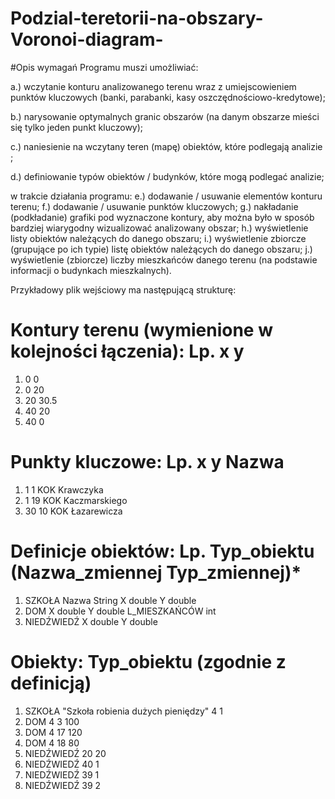 # Podzial-teretorii-na-obszary-Voronoi-diagram-
#Opis wymagań
Programu muszi umożliwiać:


a.) wczytanie konturu analizowanego terenu wraz z umiejscowieniem punktów kluczowych (banki, parabanki, kasy oszczędnościowo-kredytowe);

b.) narysowanie optymalnych granic obszarów (na danym obszarze mieści się tylko jeden punkt kluczowy);

c.) naniesienie na wczytany teren (mapę) obiektów, które podlegają analizie ;

d.) definiowanie typów obiektów / budynków, które mogą podlegać analizie;

w trakcie działania programu:
e.) dodawanie / usuwanie elementów konturu terenu;
f.) dodawanie / usuwanie punktów kluczowych;
g.) nakładanie (podkładanie) grafiki pod wyznaczone kontury, aby można było w sposób bardziej wiarygodny wizualizować analizowany obszar;
h.) wyświetlenie listy obiektów należących do danego obszaru;
i.) wyświetlenie zbiorcze (grupujące po ich typie) listę obiektów należących do danego obszaru;
j.) wyświetlenie (zbiorcze) liczby mieszkańców danego terenu (na podstawie informacji o budynkach mieszkalnych).

Przykładowy plik wejściowy ma następującą strukturę:

# Kontury terenu (wymienione w kolejności łączenia): Lp. x y
1. 0 0
2. 0 20
3. 20 30.5
4. 40 20
5. 40 0

# Punkty kluczowe: Lp. x y Nazwa
1. 1 1 KOK Krawczyka
2. 1 19 KOK Kaczmarskiego
3. 30 10 KOK Łazarewicza

# Definicje obiektów: Lp. Typ_obiektu (Nazwa_zmiennej Typ_zmiennej)*
1. SZKOŁA Nazwa String X double Y double
2. DOM X double Y double L_MIESZKAŃCÓW int
3. NIEDŹWIEDŹ X double Y double

# Obiekty: Typ_obiektu (zgodnie z definicją)
1. SZKOŁA "Szkoła robienia dużych pieniędzy" 4 1
2. DOM 4 3 100
3. DOM 4 17 120
4. DOM 4 18 80
5. NIEDŹWIEDŹ 20 20
6. NIEDŹWIEDŹ 40 1
7. NIEDŹWIEDŹ 39 1
8. NIEDŹWIEDŹ 39 2

